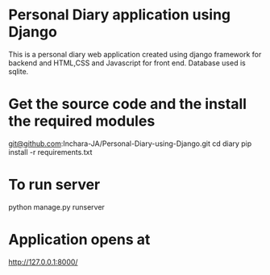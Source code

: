 # Personal Diary application using Django
This is a personal diary web application created using django framework for backend and HTML,CSS and Javascript for front end. Database used is sqlite.
# Get the source code and the install the required modules
git@github.com:Inchara-JA/Personal-Diary-using-Django.git
cd diary
pip install -r requirements.txt
# To run server
python manage.py runserver
# Application opens at
http://127.0.0.1:8000/
